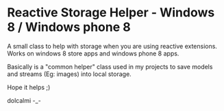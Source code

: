 Reactive Storage Helper - Windows 8 / Windows phone 8
=======================

A small class to help with storage when you are using reactive extensions. Works on windows 8 store apps and windows phone 8 apps.

Basically is a "common helper" class used in my projects to save models and streams (Eg: images) into local storage. 

Hope it helps ;)

dolcalmi -_-
